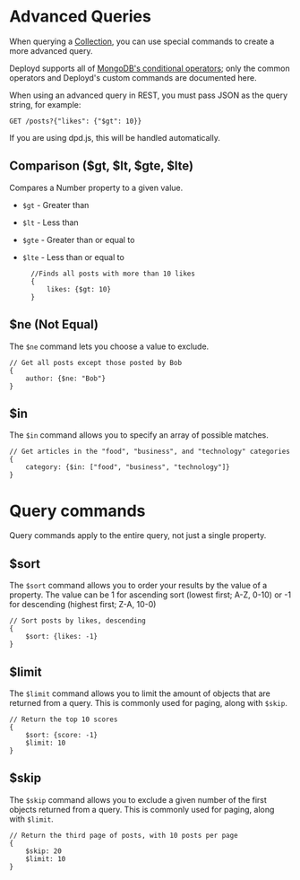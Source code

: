 # Advanced Queries

When querying a [Collection](/docs/resources/collection.html), you can use special commands to create a more advanced query. 

Deployd supports all of [MongoDB's conditional operators](http://www.mongodb.org/display/DOCS/Advanced+Queries#AdvancedQueries-ConditionalOperators); only the common operators and Deployd's custom commands are documented here.

When using an advanced query in REST, you must pass JSON as the query string, for example:
	
	GET /posts?{"likes": {"$gt": 10}}

If you are using dpd.js, this will be handled automatically.


## Comparison ($gt, $lt, $gte, $lte)

Compares a Number property to a given value.

- `$gt` - Greater than
- `$lt` - Less than
- `$gte` - Greater than or equal to
- `$lte` - Less than or equal to

		//Finds all posts with more than 10 likes
		{
			likes: {$gt: 10}
		}

## $ne (Not Equal)

The `$ne` command lets you choose a value to exclude. 

	// Get all posts except those posted by Bob
	{
		author: {$ne: "Bob"}
	}

## $in

The `$in` command allows you to specify an array of possible matches.

	// Get articles in the "food", "business", and "technology" categories
	{
		category: {$in: ["food", "business", "technology"]}
	}

# Query commands

Query commands apply to the entire query, not just a single property.

## $sort

The `$sort` command allows you to order your results by the value of a property. The value can be 1 for ascending sort (lowest first; A-Z, 0-10) or -1 for descending (highest first; Z-A, 10-0)

	// Sort posts by likes, descending
	{
		$sort: {likes: -1}
	}

## $limit

The `$limit` command allows you to limit the amount of objects that are returned from a query. This is commonly used for paging, along with `$skip`.

	// Return the top 10 scores
	{
		$sort: {score: -1}
		$limit: 10
	}

## $skip

The `$skip` command allows you to exclude a given number of the first objects returned from a query. This is commonly used for paging, along with `$limit`. 

	// Return the third page of posts, with 10 posts per page
	{
		$skip: 20
		$limit: 10
	}